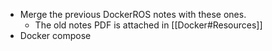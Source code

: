 - Merge the previous DockerROS notes with these ones.
	- The old notes PDF is attached in [[Docker#Resources]]
- Docker compose